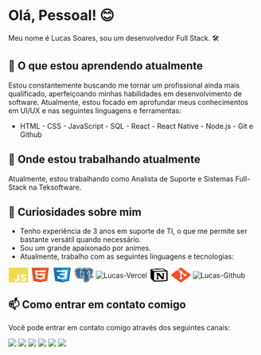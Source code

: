 # Olá, Pessoal! 😊

Meu nome é Lucas Soares, sou um desenvolvedor Full Stack. 🛠

## 🎨 O que estou aprendendo atualmente

Estou constantemente buscando me tornar um profissional ainda mais qualificado, aperfeiçoando minhas habilidades em desenvolvimento de software. Atualmente, estou focado em aprofundar meus conhecimentos em UI/UX e nas seguintes linguagens e ferramentas:

- HTML - CSS - JavaScript - SQL - React - React Native - Node.js - Git e Github

## 💼 Onde estou trabalhando atualmente

Atualmente, estou trabalhando como Analista de Suporte e Sistemas Full-Stack na Teksoftware.

## 🎯 Curiosidades sobre mim

- Tenho experiência de 3 anos em suporte de TI, o que me permite ser bastante versátil quando necessário.
- Sou um grande apaixonado por animes.
- Atualmente, trabalho com as seguintes linguagens e tecnologias:
<div style="display: inline_block">
  <img align="center" alt="Lucas-Js" height="30" width="40" src="https://raw.githubusercontent.com/devicons/devicon/master/icons/javascript/javascript-plain.svg">
  <img align="center" alt="Lucas-HTML" height="30" width="40" src="https://raw.githubusercontent.com/devicons/devicon/master/icons/html5/html5-original.svg">
  <img align="center" alt="Lucas-CSS" height="30" width="40" src="https://raw.githubusercontent.com/devicons/devicon/master/icons/css3/css3-original.svg">
  <img align="center" alt="Lucas-PostgreSQL" height="30" width="40" src="https://raw.githubusercontent.com/devicons/devicon/master/icons/postgresql/postgresql-original.svg">
  <img align="center" alt="Lucas-Vercel" height="30" width="40" src="https://static.wikia.nocookie.net/logopedia/images/a/a7/Vercel_favicon.svg/revision/latest?cb=20221026155821">
  <img align="center" alt="Lucas-Notion" height="30" width="40" src="https://raw.githubusercontent.com/devicons/devicon/master/icons/notion/notion-original.svg">
  <img align="center" alt="Lucas-Git" height="30" width="40" src="https://raw.githubusercontent.com/devicons/devicon/master/icons/git/git-original.svg">
  <img align="center" alt="Lucas-Github" height="30" width="40" src="https://i.pinimg.com/236x/e5/37/82/e537824b0431f1f9a36696e84e64808f.jpg">
</div>


 
## 📫 Como entrar em contato comigo

Você pode entrar em contato comigo através dos seguintes canais:

<div> 
   <a href="https://wa.me/qr/UGWIVZ7L26DPE1" target="_blank"><img src="https://img.shields.io/badge/WhatsApp-25D366?style=for-the-badge&logo=whatsapp&logoColor=white" target="_blank"></a>
  <a href="https://www.instagram.com/luucas_soarees?igsh=MWgweWoyYjhxMnV2OA==" target="_blank"><img src="https://img.shields.io/badge/-Instagram-%23E4405F?style=for-the-badge&logo=instagram&logoColor=white" target="_blank"></a>
    <a href="https://www.instagram.com/luucaas_sooaarees?igsh=NW1pdnR0ejQ3cGRr" target="_blank"><img src="https://img.shields.io/badge/-Instagram-%23E4405F?style=for-the-badge&logo=instagram&logoColor=white" target="_blank"></a>
 <a href="https://www.discord.gg/soareszaum#3367" target="_blank"><img src="https://img.shields.io/badge/Discord-7289DA?style=for-the-badge&logo=discord&logoColor=white" target="_blank"></a> 
  <a href = "mailto:soareslucas134@gmail.com"><img src="https://img.shields.io/badge/-Gmail-%23333?style=for-the-badge&logo=gmail&logoColor=white" target="_blank"></a>
  <a href="https://www.linkedin.com/in/lucas-soares-970ab7180" target="_blank"><img src="https://img.shields.io/badge/-LinkedIn-%230077B5?style=for-the-badge&logo=linkedin&logoColor=white" target="_blank"></a> 
</div>
